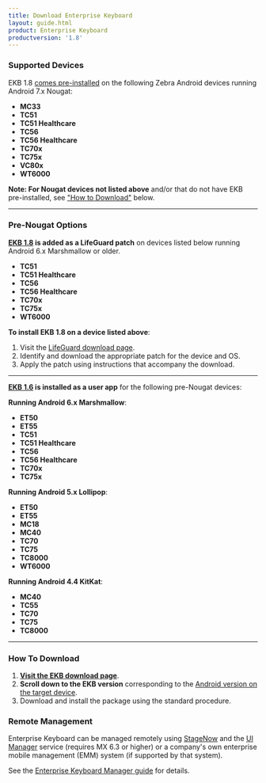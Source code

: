 ```yaml
---
title: Download Enterprise Keyboard
layout: guide.html
product: Enterprise Keyboard
productversion: '1.8'
---
```


### Supported Devices

EKB 1.8 <u>comes pre-installed</u> on the following Zebra Android devices running Android 7.x Nougat: 

 * **MC33**
 * **TC51**
 * **TC51 Healthcare**
 * **TC56**
 * **TC56 Healthcare**
 * **TC70x**
 * **TC75x**
 * **VC80x**
 * **WT6000**

**Note: For Nougat devices not listed above** and/or that do not have EKB pre-installed, see ["How to Download"](#howtodownload) below. 

-----

### Pre-Nougat Options

**<u>EKB 1.8</u> is added as a LifeGuard patch** on devices listed below running Android 6.x Marshmallow or older.

 * **TC51**
 * **TC51 Healthcare**
 * **TC56**
 * **TC56 Healthcare**
 * **TC70x**
 * **TC75x**
 * **WT6000**

**To install EKB 1.8 on a device listed above**: 

1. Visit the [LifeGuard download page](https://www.zebra.com/us/en/support-downloads/lifeguard-security.html). 
2. Identify and download the appropriate patch for the device and OS. 
3. Apply the patch using instructions that accompany the download.

-----

**<u>EKB 1.6</u> is installed as a user app** for the following pre-Nougat devices: 

**Running Android 6.x Marshmallow**: 

* **ET50**
* **ET55**
* **TC51**
* **TC51 Healthcare**
* **TC56**
* **TC56 Healthcare**
* **TC70x**
* **TC75x** 

**Running Android 5.x Lollipop**: 

* **ET50**
* **ET55**
* **MC18**
* **MC40**
* **TC70**
* **TC75**
* **TC8000**
* **WT6000**

**Running Android 4.4 KitKat**: 

* **MC40**
* **TC55**
* **TC70**
* **TC75**
* **TC8000**

<!-- 
**NOTE**: The ability install OS Updates on Zebra devices running Android Lollipop has been disabled. **Enterprise Keyboard versions prior to 1.4 install as an OS update and therefore cannot be installed on devices running Lollipop**. For more information, please [contact a Zebra representative or partner](https://www.zebra.com/us/en/about-zebra/contact-zebra.html). 
-->

-----

### How To Download

1. **[Visit the EKB download page](https://www.zebra.com/us/en/support-downloads/software/productivity-apps/enterprise-keyboard.html)**.
2. **Scroll down to the EKB version** corresponding to the <u>Android version on the target device</u>.
3. Download and install the package using the standard procedure.

### Remote Management
Enterprise Keyboard can be managed remotely using [StageNow](../../../../) and the [UI Manager](/mx/uimgr/) service (requires MX 6.3 or higher) or a company's own enterprise mobile management (EMM) system (if supported by that system). 

See the [Enterprise Keyboard Manager guide](../../../../mx/enterprisekeyboardmgr) for details.

